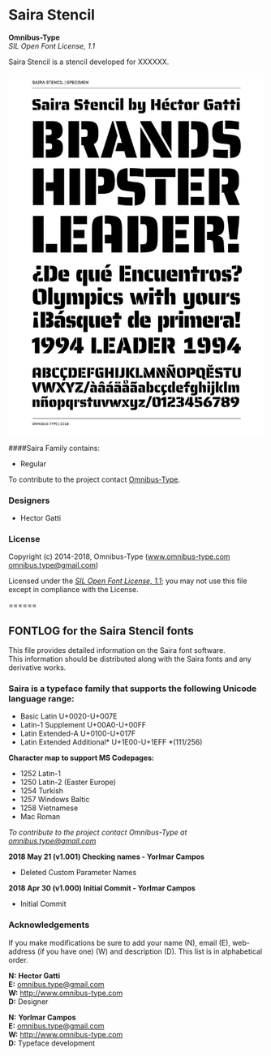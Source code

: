 # Saira Stencil

**Omnibus-Type**  
*SIL Open Font License, 1.1*


Saira Stencil is a stencil developed for XXXXXX.

![Sample of Saira Stencil.](SairaStencil.png "Saira Stencil")


####Saira Family contains:

* Regular

To contribute to the project contact [Omnibus-Type](http://omnibus-type.com/).

### Designers

* Hector Gatti

### License

Copyright (c) 2014-2018, Omnibus-Type (www.omnibus-type.com omnibus.type@gmail.com)

Licensed under the [*SIL Open Font License, 1.1*](http://scripts.sil.org/OFL); you may not use this file except in compliance with the License.

======
## FONTLOG for the Saira Stencil fonts

This file provides detailed information on the Saira font software.  
This information should be distributed along with the Saira fonts and any derivative works.

### Saira is a typeface family that supports the following Unicode language range: 

* Basic Latin 				U+0020-U+007E
* Latin-1 Supplement 		U+00A0-U+00FF
* Latin Extended-A 			U+0100-U+017F
* Latin Extended Additional*	U+1E00-U+1EFF *(111/256)

**Character map to support MS Codepages:**
* 1252 Latin-1
* 1250 Latin-2 (Easter Europe)
* 1254 Turkish
* 1257 Windows Baltic
* 1258 Vietnamese
* Mac Roman

*To contribute to the project contact Omnibus-Type at omnibus.type@gmail.com*

**2018 May 21 (v1.001) Checking names - Yorlmar Campos**

- Deleted Custom Parameter Names

**2018 Apr 30 (v1.000) Initial Commit - Yorlmar Campos**

- Initial Commit

### Acknowledgements

If you make modifications be sure to add your name (N), email (E), web-address
(if you have one) (W) and description (D). This list is in alphabetical order.


**N:** **Hector Gatti**  
**E:** omnibus.type@gmail.com  
**W:** http://www.omnibus-type.com  
**D:** Designer

**N:** **Yorlmar Campos**  
**E:** omnibus.type@gmail.com  
**W:** http://www.omnibus-type.com  
**D:** Typeface development